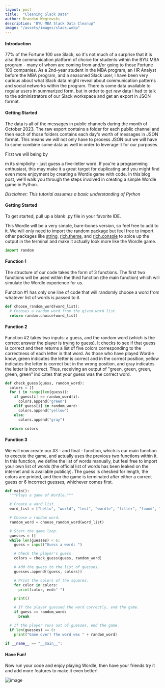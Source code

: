 ```yaml
---
layout: post
title:  "Cleaning Slack Data"
author: Brandon Wegrowski
description: "BYU MBA Slack Data Cleanup"
image: "/assets/images/slack.webp"
--- 
```


#### **Introduction**
77% of the Fortune 100 use Slack, so it's not much of a surprise that it is also the communication platform of choice for students within the BYU MBA program - many of whom are coming from and/or going to those Fortune 100 companies. As a 2nd-year student in the MBA program, an HR Analyst before the MBA program, and a seasoned Slack user, I have been very curious about what Slack data might reveal about communication patterns and social networks within the program. There is some data available to regular users in summarized form, but in order to get raw data I had to talk to the administrators of our Slack workspace and get an export in JSON format. 

#### **Getting Started**

The data is all of the messages in public channels during the month of October 2023. The raw export contains a folder for each public channel and then each of those folders contains each day's worth of messages in JSON format. This means we will not only have to process JSON but we will have to some combine some data as well in order to leverage it for our purposes.

First we will being by 

m its simplicity  - just guess a five-letter word. If you're a programming enthusiast, this may make it a great target for duplicating and you might find even more enjoyment by creating a Wordle game with code. In this blog post, we'll walk you through the steps involved in creating a simple Wordle game in Python.

*Disclaimer: This tutorial assumes a basic understanding of Python*

#### **Getting Started**

To get started, pull up a blank .py file in your favorite IDE.

This Wordle will be a very simple, bare-bones version, so feel free to add to it. We will only need to import the random package but feel free to import other packages like [string](https://docs.python.org/3/library/string.html), [rich.theme](https://rich.readthedocs.io/en/stable/reference/theme.html), and [rich.console](https://rich.readthedocs.io/en/stable/reference/console.html) to spice up the output in the terminal and make it actually look more like the Wordle game.

```python
import random
```

#### **Function 1**
The structure of our code takes the form of 3 functions. The first two functions will be used within the third function (the main function) which will simulate the Wordle experience for us.

Function #1 has only one line of code that will randomly choose a word from whatever list of words is passed to it.

```python
def choose_random_word(word_list):
  # Chooses a random word from the given word list
  return random.choice(word_list)

```

#### **Function 2**
Function #2 takes two inputs: a guess, and the random word (which is the correct answer the player is trying to guess). It checks to see if that guess is correct and then returns a list of five colors corresponding to the correctness of each letter in that word. As those who have played Wordle know, green indicates the letter is correct and in the correct position, yellow indicates the letter is correct but in the wrong position, and gray indicates the letter is incorrect. Thus, receiving an output of "green, green, green, green, green" indicates that your guess was the correct word.


```python
def check_guess(guess, random_word):
  colors = []
  for i in range(len(guess)):
    if guess[i] == random_word[i]:
      colors.append("green")
    elif guess[i] in random_word:
      colors.append("yellow")
    else:
      colors.append("gray")

  return colors

```

#### **Function 3**
We will now create our #3 - and final - function, which is our main function to execute the game, and actually uses the previous two functions within it. 
In this function, we define the list of words manually, but feel free to import your own list of words (the official list of words has been leaked on the internet and is available publicly). The guess is checked for length, the colors are printed, and then the game is terminated after either a correct guess or 6 incorrect guesses, whichever comes first.

```python
def main():
  """Plays a game of Wordle."""

  # Create a word list.
  word_list = ["hello", "world", "test", "wordle", "filter", "found", "wrong", "right"]

  # Choose a random word.
  random_word = choose_random_word(word_list)

  # Start the game loop.
  guesses = []
  while len(guesses) < 6:
    guess = input("Guess a word: ")

    # Check the player's guess.
    colors = check_guess(guess, random_word)

    # Add the guess to the list of guesses.
    guesses.append((guess, colors))

    # Print the colors of the squares.
    for color in colors:
      print(color, end=" ")

    print()

    # If the player guessed the word correctly, end the game.
    if guess == random_word:
      break

  # If the player runs out of guesses, end the game.
  if len(guesses) == 6:
    print("Game over! The word was " + random_word)

if __name__ == "__main__":

```

#### **Have Fun!**
Now run your code and enjoy playing Wordle, then have your friends try it and add more features to make it even better!

![image](https://github.com/bwegr/386/assets/67449500/089f7725-acf8-4521-bed8-a3f2e44b8acb)

